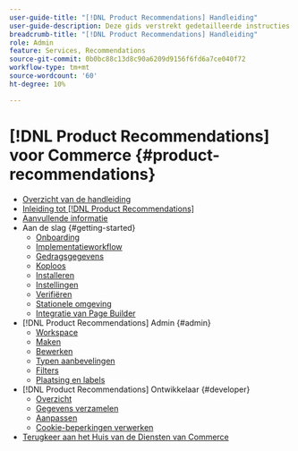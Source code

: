 ```yaml
---
user-guide-title: "[!DNL Product Recommendations] Handleiding"
user-guide-description: Deze gids verstrekt gedetailleerde instructies om  [!DNL Product Recommendations]  van Adobe Commerce te gebruiken.
breadcrumb-title: "[!DNL Product Recommendations] Handleiding"
role: Admin
feature: Services, Recommendations
source-git-commit: 0b0bc88c13d8c90a6209d9156f6fd6a7ce040f72
workflow-type: tm+mt
source-wordcount: '60'
ht-degree: 10%

---
```


# [!DNL Product Recommendations] voor Commerce {#product-recommendations}

- [Overzicht van de handleiding](guide-overview.md)
- [Inleiding tot  [!DNL Product Recommendations]](overview.md)
- [Aanvullende informatie](release-notes.md)
- Aan de slag {#getting-started}
   - [Onboarding](onboarding.md)
   - [Implementatieworkflow](implementation-workflow.md)
   - [Gedragsgegevens](behavioral-data.md)
   - [Koploos](headless.md)
   - [Installeren](install-configure.md)
   - [Instellingen](settings.md)
   - [Verifiëren](verify.md)
   - [Stationele omgeving](staging-environment.md)
   - [Integratie van Page Builder](page-builder.md)
- [!DNL Product Recommendations] Admin {#admin}
   - [Workspace](workspace.md)
   - [Maken](create.md)
   - [Bewerken](edit.md)
   - [Typen aanbevelingen](type.md)
   - [Filters](filters.md)
   - [Plaatsing en labels](placement.md)
- [!DNL Product Recommendations] Ontwikkelaar {#developer}
   - [Overzicht](development-overview.md)
   - [Gegevens verzamelen](events.md)
   - [Aanpassen](customize.md)
   - [Cookie-beperkingen verwerken](setting-cookie.md)
- [ Terugkeer aan het Huis van de Diensten van Commerce ](https://experienceleague.adobe.com/docs/commerce-merchant-services/user-guides/home.html)